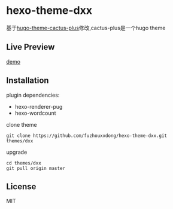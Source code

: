 # hexo-theme-dxx

基于[hugo-theme-cactus-plus](https://github.com/nodejh/hugo-theme-cactus-plus)修改,cactus-plus是一个hugo theme

## Live Preview

[demo](https://shakalaka.xyz) 

## Installation

plugin dependencies:

- hexo-renderer-pug
- hexo-wordcount

clone theme

    git clone https://github.com/fuzhouxxdong/hexo-theme-dxx.git themes/dxx

upgrade

    cd themes/dxx
    git pull origin master

## License

MIT
